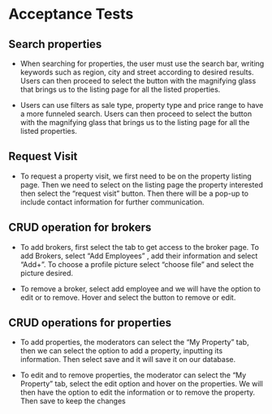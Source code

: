 # Acceptance Tests


## Search properties
- When searching for properties, the user must use the search bar, writing keywords such as region, city and street according to desired results. Users can then proceed to select the button with the magnifying glass that brings us to the listing page for all the listed properties.  

- Users can use filters as sale type, property type and price range to have a more funneled search. Users can then proceed to select the button with the magnifying glass that brings us to the listing page for all the listed properties.  
## Request Visit
- To request a property visit, we first need to be on the property listing page. Then we need to select on the listing page the property interested then select the “request visit” button. Then there will be a pop-up to include contact information for further communication.

## CRUD operation for brokers
- To add brokers, first select the tab to get access to the broker page. To add Brokers, select “Add Employees”  , add their information and select “Add+”. To choose a profile picture select “choose file” and select the picture desired.

- To remove a broker, select add employee and we will have the option to edit or to remove. Hover and select the button to remove or edit.


## CRUD operations for properties
- To add properties, the moderators can select the “My Property” tab, then we can select the option to add a property, inputting its information. Then select save and it will save it on our database. 

- To edit and to remove properties, the moderator can select the “My Property” tab, select the edit option and hover on the properties. We will then have the option to edit the information or to remove the property. Then save to keep the changes

